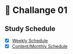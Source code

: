 # :rocket: **Challange 01**

## Study Schedule
- [x] [Weekly Schedule](https://www.notion.so/56059bc3bcb44813bf11ee14a5772916?v=7da02be6584c46f8bfd9efd953954074)
- [x] [Content/Monthly Schedule](https://www.notion.so/6cf1bfe7f68c4e13ac477e66466bb4f3?v=08c213501e414a71b20933e775daa040)